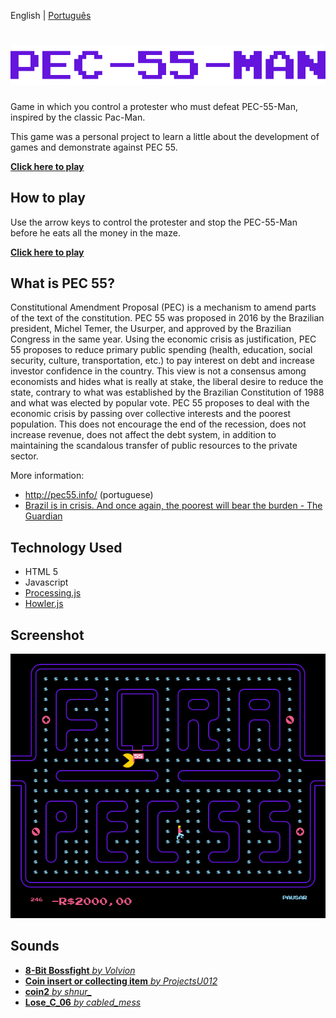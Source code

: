 English | [Português](LEIAME.md)

# ![PEC-55-Man](title.png "PEC-55-Man")

Game in which you control a protester who must defeat PEC-55-Man, inspired by the classic Pac-Man.

This game was a personal project to learn a little about the development of games and demonstrate against PEC 55.

**[Click here to play](https://estevamgomes.github.io/pec55man/)**

## How to play

Use the arrow keys to control the protester and stop the PEC-55-Man before he eats all the money in the maze.

**[Click here to play](https://estevamgomes.github.io/pec55man/)**

## What is PEC 55?

Constitutional Amendment Proposal (PEC) is a mechanism to amend parts of the text of the constitution. PEC 55 was proposed in 2016 by the Brazilian president, Michel Temer, the Usurper, and approved by the Brazilian Congress in the same year. Using the economic crisis as justification, PEC 55 proposes to reduce primary public spending (health, education, social security, culture, transportation, etc.) to pay interest on debt and increase investor confidence in the country. This view is not a consensus among economists and hides what is really at stake, the liberal desire to reduce the state, contrary to what was established by the Brazilian Constitution of 1988 and what was elected by popular vote. PEC 55 proposes to deal with the economic crisis by passing over collective interests and the poorest population. This does not encourage the end of the recession, does not increase revenue, does not affect the debt system, in addition to maintaining the scandalous transfer of public resources to the private sector.

More information:
* http://pec55.info/ (portuguese)
* [Brazil is in crisis. And once again, the poorest will bear the burden - The Guardian](https://www.theguardian.com/commentisfree/2016/dec/02/brazil-20-years-austerity-michel-temer)

## Technology Used

* HTML 5
* Javascript
* [Processing.js](http://processingjs.org/)
* [Howler.js](https://howlerjs.com/)

## Screenshot

[![PEC-55-Man Screenshot](printscreen.png "PEC-55-Man Screenshot")](https://estevamgomes.github.io/pec55man/)

## Sounds

* [**8-Bit Bossfight** *by Volvion*](https://www.freesound.org/people/Volvion/sounds/265308/)
* [**Coin insert or collecting item** *by ProjectsU012*](https://www.freesound.org/people/ProjectsU012/sounds/341629/)
* [**coin2** *by shnur_*](https://www.freesound.org/people/shnur_/sounds/336903/)
* [**Lose_C_06** *by cabled_mess*](https://www.freesound.org/people/cabled_mess/sounds/350982/)
